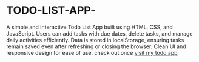 # TODO-LIST-APP-
A simple and interactive Todo List App built using HTML, CSS, and JavaScript. Users can add tasks with due dates, delete tasks, and manage daily activities efficiently. Data is stored in localStorage, ensuring tasks remain saved even after refreshing or closing the browser. Clean UI and responsive design for ease of use.
check out once [visit my todo app ](https://vamsi764.github.io/TODO-LIST-APP-/?)
